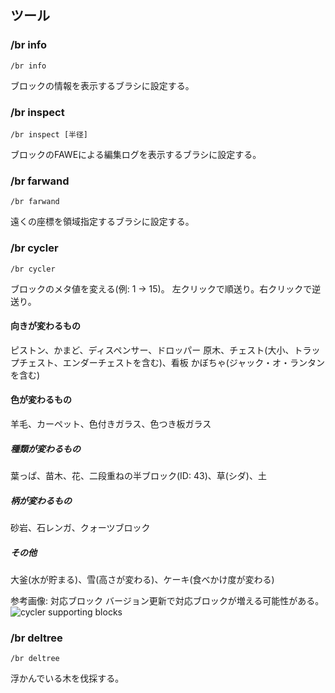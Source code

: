 ## ツール

### /br info

```command
/br info
```

ブロックの情報を表示するブラシに設定する。

### /br inspect

```command
/br inspect [半径]
```

ブロックのFAWEによる編集ログを表示するブラシに設定する。

### /br farwand

```command
/br farwand
```

遠くの座標を領域指定するブラシに設定する。

### /br cycler

```command
/br cycler
```

ブロックのメタ値を変える(例: 1 → 15)。
左クリックで順送り。右クリックで逆送り。

#### 向きが変わるもの

ピストン、かまど、ディスペンサー、ドロッパー
原木、チェスト(大小、トラップチェスト、エンダーチェストを含む)、看板
かぼちゃ(ジャック・オ・ランタンを含む)

#### 色が変わるもの

羊毛、カーペット、色付きガラス、色つき板ガラス

##### 種類が変わるもの

葉っぱ、苗木、花、二段重ねの半ブロック(ID: 43)、草(シダ)、土

##### 柄が変わるもの

砂岩、石レンガ、クォーツブロック

##### その他

大釜(水が貯まる)、雪(高さが変わる)、ケーキ(食べかけ度が変わる)

参考画像: 対応ブロック
バージョン更新で対応ブロックが増える可能性がある。![cycler supporting blocks](https://i.imgur.com/gMW5OJX.png)

### /br deltree

```command
/br deltree
```

浮かんでいる木を伐採する。
